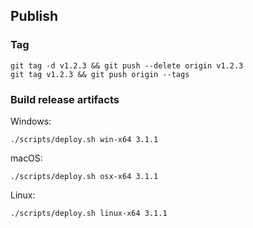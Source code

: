 ## Publish

### Tag
```shell
git tag -d v1.2.3 && git push --delete origin v1.2.3
git tag v1.2.3 && git push origin --tags
```

### Build release artifacts

Windows:
```shell
./scripts/deploy.sh win-x64 3.1.1
```

macOS:
```shell
./scripts/deploy.sh osx-x64 3.1.1
```

Linux:
```shell
./scripts/deploy.sh linux-x64 3.1.1
```